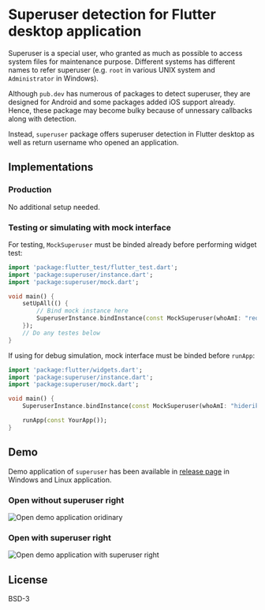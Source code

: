 # Superuser detection for Flutter desktop application

Superuser is a special user, who granted as much as possible to access system files for maintenance purpose. Different systems has different names to refer superuser (e.g. `root` in various UNIX system and `Administrator` in Windows). 

Although `pub.dev` has numerous of packages to detect superuser, they are designed for Android and some packages added iOS support already. Hence, these package may become bulky because of unnessary callbacks along with detection.

Instead, `superuser` package offers superuser detection in Flutter desktop as well as return username who opened an application.

## Implementations

### Production

No additional setup needed.

### Testing or simulating with mock interface

For testing, `MockSuperuser` must be binded already before performing widget test:

```dart
import 'package:flutter_test/flutter_test.dart';
import 'package:superuser/instance.dart';
import 'package:superuser/mock.dart';

void main() {
    setUpAll(() {
        // Bind mock instance here
        SuperuserInstance.bindInstance(const MockSuperuser(whoAmI: "reonaw"));
    });
    // Do any testes below
}
```

If using for debug simulation, mock interface must be binded before `runApp`:

```dart
import 'package:flutter/widgets.dart';
import 'package:superuser/instance.dart';
import 'package:superuser/mock.dart';

void main() {
    SuperuserInstance.bindInstance(const MockSuperuser(whoAmI: "hiderik", isSuperuser: true, isActivated: true));

    runApp(const YourApp());
}
```

## Demo

Demo application of `superuser` has been available in [release page](https://github.com/rk0cc/superuser/releases) in Windows and Linux application.

### Open without superuser right

![Open demo application oridinary](https://github.com/user-attachments/assets/5b973019-c6d6-4466-9f60-01c86b06c1c8)

### Open with superuser right

![Open demo application with superuser right](https://github.com/user-attachments/assets/9df848b1-b7ff-4568-b961-347ec42cbbd6)

## License

BSD-3

